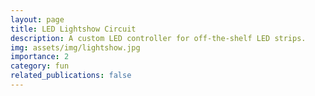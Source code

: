 ```yaml
---
layout: page
title: LED Lightshow Circuit
description: A custom LED controller for off-the-shelf LED strips.
img: assets/img/lightshow.jpg
importance: 2
category: fun
related_publications: false
---
```

